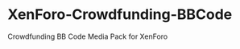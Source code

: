 XenForo-Crowdfunding-BBCode
===========================

Crowdfunding BB Code Media Pack for XenForo